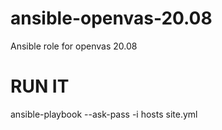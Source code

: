 # ansible-openvas-20.08
Ansible role for openvas 20.08


# RUN IT
ansible-playbook --ask-pass -i hosts site.yml
